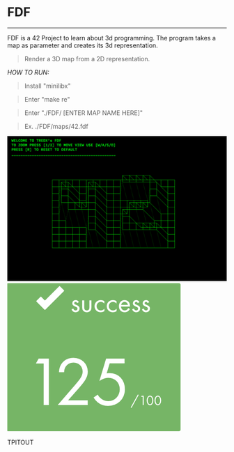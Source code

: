 #       **FDF**
----------------------
FDF is a 42 Project to learn about 3d programming. The program takes a map as parameter and creates its 3d representation.
> Render a 3D map from a 2D representation.

*HOW TO RUN:*
> Install "minilibx"

>Enter "make re"

>Enter "./FDF/ [ENTER MAP NAME HERE]"

>Ex. ./FDF/maps/42.fdf

![FDFt](https://github.com/tpitout/FDF/blob/master/FDF_42.png)
![score](https://github.com/tpitout/FDF/blob/master/FDF_Score.png)

TPITOUT
